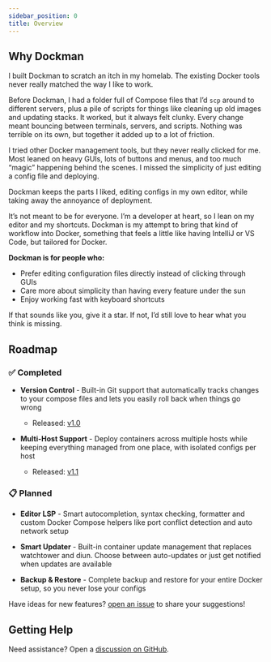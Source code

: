 ```yaml
---
sidebar_position: 0
title: Overview
---
```


## **Why Dockman**

I built Dockman to scratch an itch in my homelab. The existing Docker tools never really matched the way I like to work.

Before Dockman, I had a folder full of Compose files that I’d `scp` around to different servers, plus a pile of scripts
for things like cleaning up old images and updating stacks. It worked, but it always felt clunky. Every change meant
bouncing between terminals,
servers, and scripts. Nothing was terrible on its own, but together it added up to a lot of friction.

I tried other Docker management tools, but they never really clicked for me. Most leaned on heavy GUIs, lots of buttons
and menus,
and too much “magic” happening behind the scenes. I missed the simplicity of just editing a config file and deploying.

Dockman keeps the parts I liked, editing configs in my own editor, while taking away the annoyance of deployment.

It’s not meant to be for everyone. I’m a developer at heart, so I lean on my editor and my shortcuts. Dockman is my
attempt to bring that kind of workflow into Docker, something that feels a little like having IntelliJ or VS Code, but
tailored for Docker.

**Dockman is for people who:**

* Prefer editing configuration files directly instead of clicking through GUIs
* Care more about simplicity than having every feature under the sun
* Enjoy working fast with keyboard shortcuts

If that sounds like you, give it a star. If not, I’d still love to hear what you think is missing.

## Roadmap

### ✅ Completed

- **Version Control** - Built-in Git support that automatically tracks changes to your compose files and lets you easily
  roll back when things go wrong
    - Released: [v1.0](https://github.com/RA341/dockman/releases/tag/v1.0.0)

- **Multi-Host Support** - Deploy containers across multiple hosts while keeping everything managed from one place, with
  isolated configs per host
    - Released: [v1.1](https://github.com/RA341/dockman/releases/tag/v1.1.0)

### 📋 Planned

- **Editor LSP** - Smart autocompletion, syntax checking, formatter and custom Docker Compose helpers like port
  conflict detection and auto network setup

- **Smart Updater** - Built-in container update management that replaces watchtower and diun. Choose between
  auto-updates or just get notified when updates are available

- **Backup & Restore** - Complete backup and restore for your entire Docker setup, so you never lose
  your configs

Have ideas for new features?
[open an issue](https://github.com/RA341/dockman/issues/new) to share your suggestions!

## Getting Help

Need assistance? Open a [discussion on GitHub](https://github.com/RA341/dockman/discussions).

